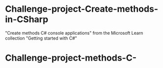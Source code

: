 # Challenge-project-Create-methods-in-CSharp

"Create methods C# console applications" from the Microsoft Learn collection "Getting started with C#"
# Challenge-project-methods-C-
